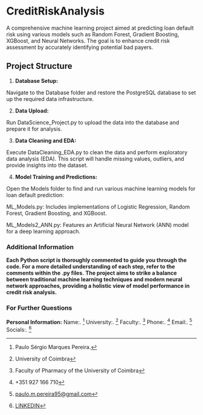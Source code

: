 # CreditRiskAnalysis
A comprehensive machine learning project aimed at predicting loan default risk using various models such as Random Forest, Gradient Boosting, XGBoost, and Neural Networks. The goal is to enhance credit risk assessment by accurately identifying potential bad payers.

## Project Structure

1. **Database Setup:**

Navigate to the Database folder and restore the PostgreSQL database to set up the required data infrastructure.

2. **Data Upload:**

Run DataScience_Project.py to upload the data into the database and prepare it for analysis.

3. **Data Cleaning and EDA:**

Execute DataCleaning_EDA.py to clean the data and perform exploratory data analysis (EDA). This script will handle missing values, outliers, and provide insights into the dataset.

4. **Model Training and Predictions:**

Open the Models folder to find and run various machine learning models for loan default prediction:
  
  ML_Models.py: Includes implementations of Logistic Regression, Random Forest, Gradient Boosting, and XGBoost.
  
  ML_Models2_ANN.py: Features an Artificial Neural Network (ANN) model for a deep learning approach.

### Additional Information
  **Each Python script is thoroughly commented to guide you through the code. For a more detailed understanding of each step, refer to the comments within the .py files.** 
  **The project aims to strike a balance between traditional machine learning techniques and modern neural network approaches, providing a holistic view of model performance in credit risk analysis.**


### For Further Questions

**Personal Information:**
Name:. [^1] 
University:. [^2]
Faculty:. [^3]
Phone:. [^4]
Email:. [^5]
Socials:. [^6]

[^1]: Paulo Sérgio Marques Pereira.
[^2]: University of Coimbra
[^3]: Faculty of Pharmacy of the University of Coimbra
[^4]: +351 927 166 710
[^5]: paulo.m.pereira95@gmail.com
[^6]: [LINKEDIN](https://www.linkedin.com/in/paulo-pereira95/)

